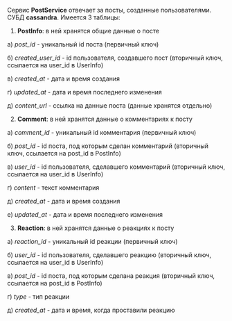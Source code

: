 Сервис **PostService** отвечает за посты, созданные пользователями. СУБД **cassandra**. Имеется 3 таблицы:

1) **PostInfo**: в ней хранятся общие данные о посте

а) *post_id* - уникальный id поста (первичный ключ)

б) *created_user_id* - id пользователя, создавшего пост (вторичный ключ, ссылается на user_id в UserInfo)

в) *created_at* - дата и время создания

г) *updated_at* - дата и время последнего изменения

д) *content_url* - ссылка на данные поста (данные хранятся отдельно)

2) **Comment**: в ней хранятся данные о комментариях к посту

а) *comment_id* - уникальный id комментария (первичный ключ)

б) *post_id* - id поста, под которым сделан комментарий (вторичный ключ, ссылается на post_id в PostInfo)

в) *user_id* - id пользователя, сделавшего комментарий (вторичный ключ, ссылается на user_id в UserInfo)

г) *content* - текст комментария

д) *created_at* - дата и время создания

е) *updated_at* - дата и время последнего изменения

3) **Reaction**: в ней хранятся данные о реакциях к посту

а) *reaction_id* - уникальный id реакции (первичный ключ)

б) *user_id* - id пользователя, сделавшего реакцию (вторичный ключ, ссылается на user_id в UserInfo)

в) *post_id* - id поста, под которым сделана реакция (вторичный ключ, ссылается на post_id в PostInfo)

г) *type* - тип реакции

д) *created_at* - дата и время, когда проставили реакцию